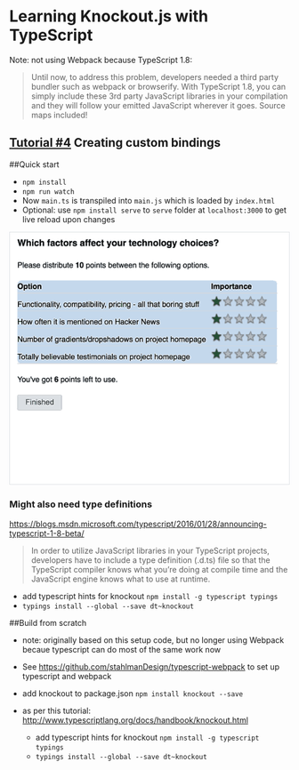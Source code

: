 # Learning Knockout.js with TypeScript
Note: not using Webpack because TypeScript 1.8:

> Until now, to address this problem, developers needed a third party bundler such as webpack or browserify. With TypeScript 1.8, you can simply include these 3rd party JavaScript libraries in your compilation and they will follow your emitted JavaScript wherever it goes. Source maps included!


## [Tutorial #4][0] Creating custom bindings


[0]:http://learn.knockoutjs.com/#/?tutorial=custombindings
##Quick start
- `npm install`
- `npm run watch`
- Now `main.ts` is transpiled into `main.js` which is loaded by `index.html`
- Optional: use `npm install serve` to `serve` folder at `localhost:3000` to get live reload upon changes


<img src="knockout-4.gif"/>

### Might also need type definitions
https://blogs.msdn.microsoft.com/typescript/2016/01/28/announcing-typescript-1-8-beta/

>In order to utilize JavaScript libraries in your TypeScript projects, developers have to include a type definition (.d.ts) file so that the TypeScript compiler knows what you’re doing at compile time and the JavaScript engine knows what to use at runtime.
- add typescript hints for knockout `npm install -g typescript typings`
- `typings install --global --save dt~knockout` 
	

##Build from scratch
- note: originally based on this setup code, but no longer using Webpack becaue typescript can do most of the same work now
- See https://github.com/stahlmanDesign/typescript-webpack to set up typescript and webpack
- add knockout to package.json
	`npm install knockout --save`

- as per this tutorial: http://www.typescriptlang.org/docs/handbook/knockout.html
	- add typescript hints for knockout `npm install -g typescript typings`
	- `typings install --global --save dt~knockout` 
